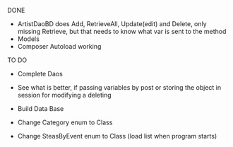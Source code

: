 DONE

- ArtistDaoBD does Add, RetrieveAll, Update(edit) and Delete, only missing Retrieve, but that needs to know what var is sent to the method
- Models
- Composer Autoload working

TO DO

- Complete Daos
- See what is better, if passing variables by post or storing the object in session for modifying a deleting
- Build Data Base

- Change Category enum to Class
- Change SteasByEvent enum to Class (load list when program starts)

 

